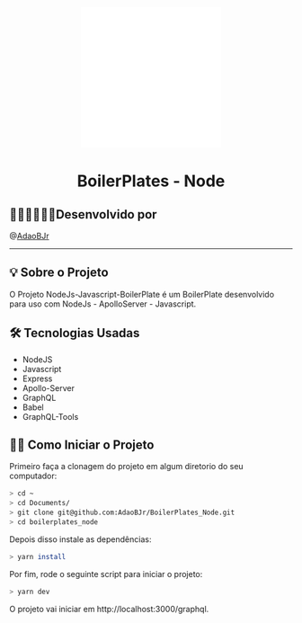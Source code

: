 <div align="center">
<img src="readme/nodejs_animation.gif" width="250" height="250">
</div>
  
<h1 align="center"> BoilerPlates - Node </h1>

## 🧑🏻‍💻🧑🏻‍💻Desenvolvido por

@[AdaoBJr](https://github.com/AdaoBJr/)
<br>

---

## 💡 Sobre o Projeto

O Projeto NodeJs-Javascript-BoilerPlate é um BoilerPlate desenvolvido para uso com NodeJs - ApolloServer - Javascript.

## 🛠 Tecnologias Usadas

- NodeJS
- Javascript
- Express
- Apollo-Server
- GraphQL
- Babel
- GraphQL-Tools

## 🧙‍♂️ Como Iniciar o Projeto

Primeiro faça a clonagem do projeto em algum diretorio do seu computador:

```bash
> cd ~
> cd Documents/
> git clone git@github.com:AdaoBJr/BoilerPlates_Node.git
> cd boilerplates_node
```

Depois disso instale as dependências:

```bash
> yarn install
```

Por fim, rode o seguinte script para iniciar o projeto:

```bash
> yarn dev
```

O projeto vai iniciar em http://localhost:3000/graphql.
